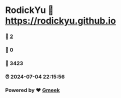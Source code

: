 # RodickYu :link: https://rodickyu.github.io 
### :page_facing_up: [2](https://rodickyu.github.io/tag.html) 
### :speech_balloon: 0 
### :hibiscus: 3423 
### :alarm_clock: 2024-07-04 22:15:56 
### Powered by :heart: [Gmeek](https://github.com/Meekdai/Gmeek)
